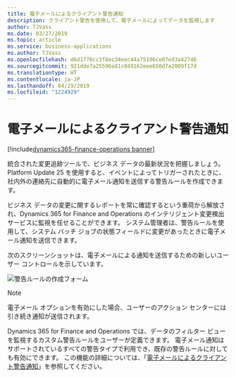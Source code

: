 ```yaml
---
title: 電子メールによるクライアント警告通知
description: クライアント警告を使用して、電子メールによってデータを監視します
author: TJVass
ms.date: 03/27/2019
ms.topic: article
ms.service: business-applications
ms.author: TJVass
ms.openlocfilehash: d6d1770cc3f8ec34eec44a75196ce07ed3a42746
ms.sourcegitcommit: 921dde7a25596a81c049162eee650d7a2009f17d
ms.translationtype: HT
ms.contentlocale: ja-JP
ms.lasthandoff: 04/29/2019
ms.locfileid: "1224929"
---
```

#  <a name="client-alert-notifications-by-email"></a>電子メールによるクライアント警告通知
[!include[dynamics365-finance-operations banner](../includes/dynamics365-finance-operations.md)]

統合された変更追跡ツールで、ビジネス データの最新状況を把握しましょう。 Platform Update 25 を使用すると、イベントによってトリガーされたときに、社内外の連絡先に自動的に電子メール通知を送信する警告ルールを作成できます。  

ビジネス データの変更に関するレポートを常に確認するという重荷から解放され、Dynamics 365 for Finance and Operations のインテリジェント変更検出サービスに監視を任せることができます。 システム管理者は、警告ルールを使用して、システム バッチ ジョブの状態フィールドに変更があったときに電子メール通知を送信できます。

次のスクリーンショットは、電子メールによる通知を送信するための新しいユーザー コントロールを示しています。

![警告ルールの作成フォーム](media/Create-alert-rule-form.png "警告ルールの作成フォーム")

> [!NOTE] 
> 電子メール オプションを有効にした場合、ユーザーのアクション センターには引き続き通知が送信されます。

Dynamics 365 for Finance and Operations では、データのフィルター ビューを監視するカスタム警告ルールをユーザーが定義できます。 電子メール通知はサポートされているすべての警告タイプで利用でき、既存の警告ルールに対しても有効にできます。 この機能の詳細については、「[電子メールによるクライアント警告通知](https://docs.microsoft.com/dynamics365/unified-operations/fin-and-ops/get-started/alert-email-notifications)」を参照してください。
